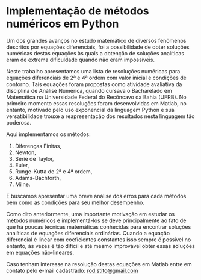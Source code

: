# Implementação de métodos numéricos em Python

Um dos grandes avanços no estudo matemático de diversos fenômenos descritos por equações diferenciais, foi  a possibilidade de obter soluções numéricas destas equações às quais a obtenção de soluções analíticas eram de extrema dificuldade quando não eram impossíveis. 
 
Neste trabalho apresentamos uma lista de resoluções numéricas para equações diferenciais de 2ª e 4ª ordem com valor inicial e condições de contorno. Tais equações foram propostas como atividade avaliativa da disciplina de Análise Numérica, quando cursava o Bacharelado em Matemática na Universidade Federal do Recôncavo da Bahia (UFRB). No primeiro momento essas resoluções foram desenvolvidas em Matlab, no entanto, motivado pelo uso exponencial da linguagem Python e sua versatibilidade trouxe a reapresentação dos resultados nesta linguagem tão poderosa.

Aqui implementamos os métodos:
1. Diferenças Finitas,
2. Newton,
3. Série de Taylor,
4. Euler,
5. Runge-Kutta de 2ª e 4ª ordem,
6. Adams-Bachforth, 
7. Milne.    

E buscamos apresentar uma breve análise dos erros para cada métodos bem como as condições para seu melhor desempenho.

Como dito anteriormente, uma importante motivação  em estudar os métodos numéricos e implementá-los se deve principalmente ao fato de que há poucas técnicas matemáticas conhecidas para encontrar soluções analíticas de equações diferenciais ordinárias. Quando a equação diferencial é  linear com coeficientes constantes isso sempre é possível no entanto, às vezes é tão difícil e até mesmo improvável obter essas soluções em equações não-lineares. 

Caso tenham interesse na resolução destas equações em Matlab entre em contato pelo e-mail cadastrado: rod.stito@gmail.com
